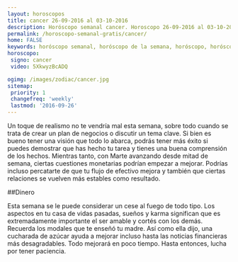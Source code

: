```yaml
---
layout: horoscopos
title: cancer 26-09-2016 al 03-10-2016 
description: Horóscopo semanal cancer. Horoscopo 26-09-2016 al 03-10-2016. Horoscopos univision gratis
permalink: /horoscopo-semanal-gratis/cancer/
home: FALSE
keywords: horóscopo semanal, horóscopo de la semana, horóscopo, horóscopo gratis,horóscopos, horóscopo esperanza gracia, horoscopos cancer la semana, horóscopos gratis, Tarot, Astrologia, Zodíaco, cancer, horoscopo gratis
horoscopo:
 signo: cancer
 video: 5XkwyzBcADQ

ogimg: /images/zodiac/cancer.jpg
sitemap:
 priority: 1
 changefreq: 'weekly'
 lastmod: '2016-09-26'
---
```



Un toque de realismo no te vendría mal esta semana, sobre todo cuando se trata de crear un plan de negocios o discutir un tema clave. Si bien es bueno tener una visión que todo lo abarca, podrás tener más éxito si puedes demostrar que has hecho tu tarea y tienes una buena comprensión de los hechos. Mientras tanto, con Marte avanzando desde mitad de semana, ciertas cuestiones monetarias podrían empezar a mejorar. Podrías incluso percatarte de que tu flujo de efectivo mejora y también que ciertas relaciones se vuelven más estables como resultado.

##Dinero

Esta semana se le puede considerar un cese al fuego de todo tipo. Los aspectos en tu casa de vidas pasadas, sueños y karma significan que es extremadamente importante el ser amable y cortés con los demás. Recuerda los modales que te enseñó tu madre. Así como ella dijo, una cucharada de azúcar ayuda a mejorar incluso hasta las noticias financieras más desagradables. Todo mejorará en poco tiempo. Hasta entonces, lucha por tener paciencia.